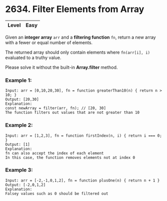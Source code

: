 # 2634. Filter Elements from Array

| Level | Easy | 
| ----- | ---- | 

Given an **integer array** `arr` and a **filtering function** `fn`, return a new array with a fewer or equal number of elements.

The returned array should only contain elements where `fn(arr[i], i)` evaluated to a truthy value.

Please solve it without the built-in **Array.filter** method.

 

### Example 1:
```
Input: arr = [0,10,20,30], fn = function greaterThan10(n) { return n > 10; }
Output: [20,30]
Explanation:
const newArray = filter(arr, fn); // [20, 30]
The function filters out values that are not greater than 10
```

### Example 2:
```
Input: arr = [1,2,3], fn = function firstIndex(n, i) { return i === 0; }
Output: [1]
Explanation:
fn can also accept the index of each element
In this case, the function removes elements not at index 0
```

### Example 3:
```
Input: arr = [-2,-1,0,1,2], fn = function plusOne(n) { return n + 1 }
Output: [-2,0,1,2]
Explanation:
Falsey values such as 0 should be filtered out
``` 